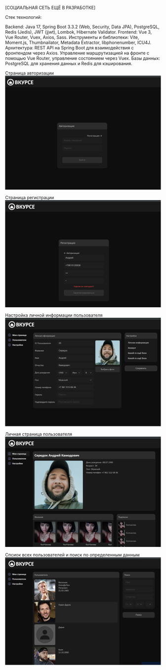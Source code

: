 [СОЦИАЛЬНАЯ СЕТЬ ЕЩЁ В РАЗРАБОТКЕ]

Стек технологий:

Backend: Java 17, Spring Boot 3.3.2 (Web, Security, Data JPA), PostgreSQL, Redis (Jedis), JWT (jjwt), Lombok, Hibernate Validator.
Frontend: Vue 3, Vue Router, Vuex, Axios, Sass.
Инструменты и библиотеки: Vite, Moment.js, Thumbnailator, Metadata Extractor, libphonenumber, ICU4J.
Архитектура: REST API на Spring Boot для взаимодействия с фронтендом через Axios. Управление маршрутизацией на фронте с помощью Vue Router, управление состоянием через Vuex.
Базы данных: PostgreSQL для хранения данных и Redis для кэширования.

Страница авторизации
![Alt text](https://github.com/AdamRain94/birthday/blob/main/img_for_readme/1.png)

Страница регистрации
![Alt text](https://github.com/AdamRain94/birthday/blob/main/img_for_readme/2.png)

Настройка личной информации пользователя
![Alt text](https://github.com/AdamRain94/birthday/blob/main/img_for_readme/3.png)

Личная страница пользователя
![Alt text](https://github.com/AdamRain94/birthday/blob/main/img_for_readme/4.png)

Спсиок всех пользователей и поиск по определенным данным
![Alt text](https://github.com/AdamRain94/birthday/blob/main/img_for_readme/5.png)
